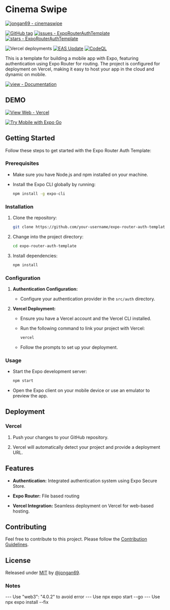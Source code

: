# Cinema Swipe

[![jongan69 - cinemaswipe](https://img.shields.io/static/v1?label=jongan69&message=cinemaswipe&color=blue&logo=github)](https://github.com/jongan69/cinemaswipe "Go to GitHub repo")

[![GitHub tag](https://img.shields.io/github/tag/jongan69/cinemaswipe?include_prereleases=&sort=semver&color=blue)](https://github.com/jongan69/cinemaswipe/releases/)
[![issues - ExpoRouterAuthTemplate](https://img.shields.io/github/issues/jongan69/cinemaswipe)](https://github.com/jongan69/cinemaswipe/issues)
[![stars - ExpoRouterAuthTemplate](https://img.shields.io/github/stars/jongan69/cinemaswipe?style=social)](https://github.com/jongan69/cinemaswipe)

![Vercel deployments](https://img.shields.io/github/deployments/jongan69/cinemaswipe/production?style=flat&logoColor=white&label=Vercel%20Deployment)
[![EAS Update](https://github.com/jongan69/cinemaswipe/actions/workflows/update.yml/badge.svg)](https://github.com/jongan69/cinemaswipe/actions/workflows/update.yml)
[![CodeQL](https://github.com/jongan69/cinemaswipe/actions/workflows/codeql.yml/badge.svg?branch=master)](https://github.com/jongan69/cinemaswipe/actions/workflows/codeql.yml)

This is a template for building a mobile app with Expo, featuring authentication using Expo Router for routing. The project is configured for deployment on Vercel, making it easy to host your app in the cloud and dynamic on mobile.

[![view - Documentation](https://img.shields.io/badge/view-Documentation-blue?style=for-the-badge)](/docs/ABOUT.md)

## DEMO

[![View Web - Vercel](https://img.shields.io/badge/View_Web-Vercel-2ea44f?style=for-the-badge)](https://cinemaswipe.vercel.app/)

[![Try Mobile with Expo Go](https://img.shields.io/badge/Try%20%20Mobile%20App%20with%20Expo%20Go-4630EB.svg?style=flat-square&logo=EXPO&labelColor=f3f3f3&logoColor=000)](https://expo.dev/%40jongan69/cinema-swipe?serviceType=eas&distribution=expo-go&scheme=&channel=master&sdkVersion=49.0.0)

## Getting Started

Follow these steps to get started with the Expo Router Auth Template:

### Prerequisites

- Make sure you have Node.js and npm installed on your machine.
- Install the Expo CLI globally by running:

  ```bash
  npm install -g expo-cli
  ```

### Installation

1. Clone the repository:

   ```bash
   git clone https://github.com/your-username/expo-router-auth-template.git
   ```

2. Change into the project directory:

   ```bash
   cd expo-router-auth-template
   ```

3. Install dependencies:

   ```bash
   npm install
   ```

### Configuration

1. **Authentication Configuration:**

   - Configure your authentication provider in the `src/auth` directory.

2. **Vercel Deployment:**

   - Ensure you have a Vercel account and the Vercel CLI installed.
   - Run the following command to link your project with Vercel:

     ```bash
     vercel
     ```

   - Follow the prompts to set up your deployment.

### Usage

- Start the Expo development server:

  ```bash
  npm start
  ```

- Open the Expo client on your mobile device or use an emulator to preview the app.

## Deployment

### Vercel

1. Push your changes to your GitHub repository.

2. Vercel will automatically detect your project and provide a deployment URL.

## Features

- **Authentication:** Integrated authentication system using Expo Secure Store.

- **Expo Router:** File based routing

- **Vercel Integration:** Seamless deployment on Vercel for web-based hosting.

## Contributing

Feel free to contribute to this project. Please follow the [Contribution Guidelines](CONTRIBUTING.md).

## License

Released under [MIT](/LICENSE) by [@jongan69](https://github.com/jongan69).

### Notes

--- Use "web3": "4.0.2" to avoid error
--- Use npx expo start --go
--- Use npx expo install --fix
